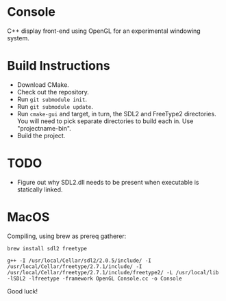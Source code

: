 # Console
C++ display front-end using OpenGL for an experimental windowing system.

# Build Instructions

* Download CMake.
* Check out the repository.
* Run `git submodule init`.
* Run `git submodule update`.
* Run `cmake-gui` and target, in turn, the SDL2 and FreeType2 directories. You will need to pick separate directories to build each in. Use "projectname-bin".
* Build the project.

# TODO

* Figure out why SDL2.dll needs to be present when executable is statically linked.

# MacOS

Compiling, using brew as prereq gatherer:

`brew install sdl2 freetype`

`g++ -I /usr/local/Cellar/sdl2/2.0.5/include/ -I
/usr/local/Cellar/freetype/2.7.1/include/ -I
/usr/local/Cellar/freetype/2.7.1/include/freetype2/ -L /usr/local/lib -lSDL2
-lfreetype -framework OpenGL Console.cc -o Console`

Good luck!
